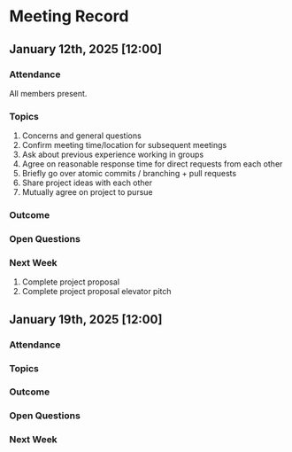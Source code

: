 # Meeting Record

## January 12th, 2025 [12:00]

### Attendance

All members present.

### Topics

1. Concerns and general questions
2. Confirm meeting time/location for subsequent meetings
3. Ask about previous experience working in groups
4. Agree on reasonable response time for direct requests from each other
5. Briefly go over atomic commits / branching + pull requests
6. Share project ideas with each other
7. Mutually agree on project to pursue

### Outcome

### Open Questions

### Next Week

1. Complete project proposal
2. Complete project proposal elevator pitch

## January 19th, 2025 [12:00]

### Attendance

### Topics

### Outcome

### Open Questions

### Next Week